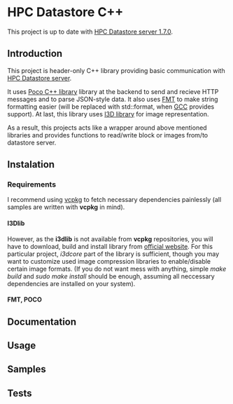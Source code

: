 # HPC Datastore C++

This project is up to date with [HPC Datastore server 1.7.0](https://github.com/fiji-hpc/hpc-datastore).

## Introduction

This project is header-only C++ library providing basic communication with [HPC Datastore server](https://github.com/fiji-hpc/hpc-datastore).

It uses [Poco C++ library](https://pocoproject.org) library at the backend to send and recieve HTTP messages and to parse JSON-style data. 
It also uses [FMT](https://fmt.dev/latest/index.html) to make string formatting easier (will be replaced with std::format, 
when [GCC](https://gcc.gnu.org) provides support). 
At last, this library uses [I3D library](https://cbia.fi.muni.cz/software/i3d-library.html) for image representation.

As a result, this projects acts like a wrapper around above mentioned libraries and provides functions to read/write block or images from/to datastore server.   

## Instalation

### Requirements
I recommend using [vcpkg](https://github.com/microsoft/vcpkg) to fetch necessary dependencies painlessly 
(all samples are written with **vcpkg** in mind).

#### I3Dlib
However, as the **i3dlib** is not available from **vcpkg** repositories, you will have to download, build and install library from [official website](https://cbia.fi.muni.cz/software/i3d-library.html). For this particular project, *i3dcore* part of the library is sufficient, though you may want to customize used image compression libraries to enable/disable certain image formats. 
(If you do not want mess with anything, simple *make build* and *sudo make install* should be enough, assuming all neccessary dependencies are installed on your system).

#### FMT, POCO


## Documentation

## Usage

## Samples

## Tests
